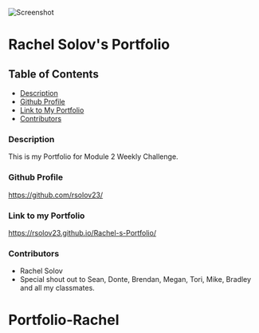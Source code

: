 ![Screenshot](./develop/assets/Images/screenshot.jpg)

# Rachel Solov's Portfolio

## Table of Contents

- [Description](#description)
- [Github Profile](#github-profile)
- [Link to My Portfolio](#link-to-my-portfolio)
- [Contributors](#contributors)

### Description

This is my Portfolio for Module 2 Weekly Challenge.

### Github Profile

https://github.com/rsolov23/

### Link to my Portfolio

https://rsolov23.github.io/Rachel-s-Portfolio/

### Contributors

- Rachel Solov
- Special shout out to Sean, Donte, Brendan, Megan, Tori, Mike, Bradley and all my classmates.
# Portfolio-Rachel
